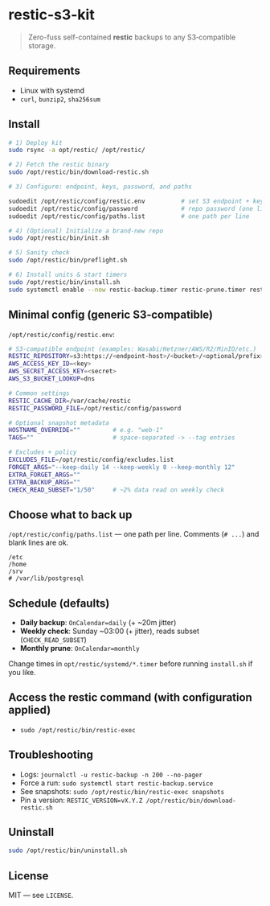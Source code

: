 # restic-s3-kit

> Zero-fuss self-contained **restic** backups to any S3‑compatible storage.  

## Requirements
- Linux with systemd
- `curl`, `bunzip2`, `sha256sum`

## Install
```bash
# 1) Deploy kit
sudo rsync -a opt/restic/ /opt/restic/

# 2) Fetch the restic binary
sudo /opt/restic/bin/download-restic.sh

# 3) Configure: endpoint, keys, password, and paths

sudoedit /opt/restic/config/restic.env          # set S3 endpoint + keys
sudoedit /opt/restic/config/password            # repo password (one line, mode 0600)
sudoedit /opt/restic/config/paths.list          # one path per line

# 4) (Optional) Initialize a brand-new repo
sudo /opt/restic/bin/init.sh

# 5) Sanity check
sudo /opt/restic/bin/preflight.sh

# 6) Install units & start timers
sudo /opt/restic/bin/install.sh
sudo systemctl enable --now restic-backup.timer restic-prune.timer restic-check.timer
```

## Minimal config (generic S3‑compatible)
`/opt/restic/config/restic.env`:
```bash
# S3-compatible endpoint (examples: Wasabi/Hetzner/AWS/R2/MinIO/etc.)
RESTIC_REPOSITORY=s3:https://<endpoint-host>/<bucket>/<optional/prefix>
AWS_ACCESS_KEY_ID=<key>
AWS_SECRET_ACCESS_KEY=<secret>
AWS_S3_BUCKET_LOOKUP=dns

# Common settings
RESTIC_CACHE_DIR=/var/cache/restic
RESTIC_PASSWORD_FILE=/opt/restic/config/password

# Optional snapshot metadata
HOSTNAME_OVERRIDE=""         # e.g. "web-1"
TAGS=""                      # space-separated -> --tag entries

# Excludes + policy
EXCLUDES_FILE=/opt/restic/config/excludes.list
FORGET_ARGS="--keep-daily 14 --keep-weekly 8 --keep-monthly 12"
EXTRA_FORGET_ARGS=""
EXTRA_BACKUP_ARGS=""
CHECK_READ_SUBSET="1/50"     # ~2% data read on weekly check
```

## Choose what to back up
`/opt/restic/config/paths.list` — one path per line. Comments (`# ...`) and blank lines are ok.
```
/etc
/home
/srv
# /var/lib/postgresql
```

## Schedule (defaults)
- **Daily backup**: `OnCalendar=daily` (+ ~20m jitter)  
- **Weekly check**: Sunday ~03:00 (+ jitter), reads subset (`CHECK_READ_SUBSET`)  
- **Monthly prune**: `OnCalendar=monthly`

Change times in `opt/restic/systemd/*.timer` before running `install.sh` if you like.

## Access the restic command (with configuration applied)
- `sudo /opt/restic/bin/restic-exec`

## Troubleshooting
- Logs: `journalctl -u restic-backup -n 200 --no-pager`
- Force a run: `sudo systemctl start restic-backup.service`
- See snapshots: `sudo /opt/restic/bin/restic-exec snapshots`
- Pin a version: `RESTIC_VERSION=vX.Y.Z /opt/restic/bin/download-restic.sh`

## Uninstall
```bash
sudo /opt/restic/bin/uninstall.sh
```

## License
MIT — see `LICENSE`.
